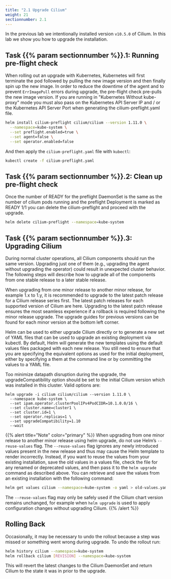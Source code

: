 ```yaml
---
title: "2.1 Upgrade Cilium"
weight: 21
sectionnumber: 2.1
---
```


In the previous lab we intentionally installed version `v10.5.0` of Cilium. In this lab we show you how to upgrade the installation.


## Task {{% param sectionnumber %}}.1: Running pre-flight check

When rolling out an upgrade with Kubernetes, Kubernetes will first terminate the pod followed by pulling the new image version and then finally spin up the new image. In order to reduce the downtime of the agent and to prevent `ErrImagePull` errors during upgrade, the pre-flight check pre-pulls the new image version. If you are running in "Kubernetes Without kube-proxy" mode you must also pass on the Kubernetes API Server IP and / or the Kubernetes API Server Port when generating the cilium-preflight.yaml file.

```bash
helm install cilium-preflight cilium/cilium --version 1.11.0 \
  --namespace=kube-system \
  --set preflight.enabled=true \
  --set agent=false \
  --set operator.enabled=false
```

And then apply the `cilium-preflight.yaml` file with `kubectl`:

```bash
kubectl create -f cilium-preflight.yaml
```


## Task {{% param sectionnumber %}}.2: Clean up pre-flight check

Once the number of READY for the preflight DaemonSet is the same as the number of cilium pods running and the preflight Deployment is marked as READY 1/1 you can delete the cilium-preflight and proceed with the upgrade.

```bash
helm delete cilium-preflight --namespace=kube-system
```


## Task {{% param sectionnumber %}}.3: Upgrading Cilium

During normal cluster operations, all Cilium components should run the same version. Upgrading just one of them (e.g., upgrading the agent without upgrading the operator) could result in unexpected cluster behavior. The following steps will describe how to upgrade all of the components from one stable release to a later stable release.

When upgrading from one minor release to another minor release, for example 1.x to 1.y, it is recommended to upgrade to the latest patch release for a Cilium release series first. The latest patch releases for each supported version of Cilium are here. Upgrading to the latest patch release ensures the most seamless experience if a rollback is required following the minor release upgrade. The upgrade guides for previous versions can be found for each minor version at the bottom left corner.

Helm can be used to either upgrade Cilium directly or to generate a new set of YAML files that can be used to upgrade an existing deployment via kubectl. By default, Helm will generate the new templates using the default values files packaged with each new release. You still need to ensure that you are specifying the equivalent options as used for the initial deployment, either by specifying a them at the command line or by committing the values to a YAML file.

Too minimize datapath disruption during the upgrade, the upgradeCompatibility option should be set to the initial Cilium version which was installed in this cluster. Valid options are:

```
helm upgrade -i cilium cilium/cilium --version 1.11.0 \
  --namespace kube-system \
  --set ipam.operator.clusterPoolIPv4PodCIDR=10.1.0.0/16 \
  --set cluster.name=cluster1 \
  --set cluster.id=1 \
  --set operator.replicas=1 \
  --set upgradeCompatibility=1.10
  --wait
```
{{% alert title="Note" color="primary" %}}
When upgrading from one minor release to another minor release using helm upgrade, do not use Helm’s `--reuse-values` flag. The  `--reuse-values` flag ignores any newly introduced values present in the new release and thus may cause the Helm template to render incorrectly. Instead, if you want to reuse the values from your existing installation, save the old values in a values file, check the file for any renamed or deprecated values, and then pass it to the `helm upgrade` command as described above. You can retrieve and save the values from an existing installation with the following command:

```bash
helm get values cilium --namespace=kube-system -o yaml > old-values.yaml
```

The `--reuse-values` flag may only be safely used if the Cilium chart version remains unchanged, for example when `helm upgrade` is used to apply configuration changes without upgrading Cilium.
{{% /alert %}}


## Rolling Back

Occasionally, it may be necessary to undo the rollout because a step was missed or something went wrong during upgrade. To undo the rollout run:

```bash
helm history cilium --namespace=kube-system
helm rollback cilium [REVISION] --namespace=kube-system
```

This will revert the latest changes to the Cilium DaemonSet and return Cilium to the state it was in prior to the upgrade.
